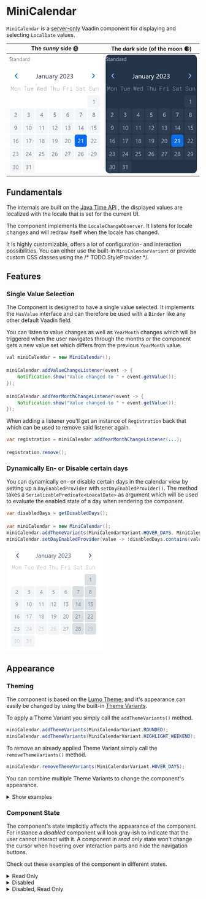 # MiniCalendar

`MiniCalendar` is a [server-only](https://github.com/vaadin/addon-starter-flow) Vaadin component for displaying and
selecting `LocalDate` values.

|                                              The *sunny* side 🌞                                              |                                          The *dark* side (of the moon 🌒)                                          |
|:-------------------------------------------------------------------------------------------------------------:|:------------------------------------------------------------------------------------------------------------------:|
| <img src="docs/screens/default_standard.png" alt="Default Standard" width="300" style="border-radius: 10px"/> | <img src="docs/screens/dark_default_standard.png" alt="Default Standard" width="300" style="border-radius: 10px"/> |

## Fundamentals
The internals are built on the [Java Time API](https://docs.oracle.com/javase/8/docs/api/java/time/package-summary.html)
, the displayed values are localized with the locale that is set for the current UI.

The component implements the `LocaleChangeObserver`. It listens for locale changes and will redraw itself when the
locale has changed.

It is highly customizable, offers a lot of configuration- and interaction possibilities. You can either use the built-in
`MiniCalendarVariant` or provide custom CSS classes using the /* TODO StyleProvider */.

## Features

### Single Value Selection
The Component is designed to have a single value selected. It implements the `HasValue`
interface and can therefore be used with a `Binder` like any other default Vaadin field.

You can listen to value changes as well as `YearMonth` changes which will be triggered when
the user navigates through the months *or* the component gets a new value set which differs
from the previous `YearMonth` value.

```java
val miniCalendar = new MiniCalendar();

miniCalendar.addValueChangeListener(event -> {
    Notification.show("Value changed to " + event.getValue());
});

miniCalendar.addYearMonthChangeListener(event -> {
    Notification.show("Value changed to " + event.getValue());
});
```

When adding a listener you'll get an instance of `Registration` back that which can be used
to remove said listener again.

```java
var registration = miniCalendar.addYearMonthChangeListener(...);

registration.remove();
```

### Dynamically En- or Disable certain days
You can dynamically en- or disable certain days in the calendar view by setting up a `DayEnabledProvider` with
`setDayEnabledProvider()`. The method takes a `SerializablePredicate<LoacalDate>` as argument which will be used to
evaluate the enabled state of a day when rendering the component.

```java
var disabledDays = getDisabledDays();

var miniCalendar = new MiniCalendar();
miniCalendar.addThemeVariants(MiniCalendarVariant.HOVER_DAYS, MiniCalendarVariant.HIGHLIGHT_WEEKEND);
miniCalendar.setDayEnabledProvider(value -> !disabledDays.contains(value));
```

<img src="docs/screens/disabled_days.gif" />

## Appearance

### Theming
The component is based on the [Lumo Theme](https://vaadin.com/docs/latest/styling/lumo), and it's appearance can easily
be changed by using the built-in [Theme Variants](https://vaadin.com/docs/latest/styling/lumo/variants).

To apply a Theme Variant you simply call the `addThemeVariants()` method.

```java
miniCalendar.addThemeVariants(MiniCalendarVariant.ROUNDED);
miniCalendar.addThemeVariants(MiniCalendarVariant.HIGHLIGHT_WEEKEND);
```
To remove an already applied Theme Variant simply call the `removeThemeVariants()` method.

```java
miniCalendar.removeThemeVariants(MiniCalendarVariant.HOVER_DAYS);
```

You can combine multiple Theme Variants to change the component's appearance.

<details>
    <summary>Show examples</summary>

#### Highlight weekends

|                                            Light Mode                                            |                                               Dark Mode                                               |
|:------------------------------------------------------------------------------------------------:|:-----------------------------------------------------------------------------------------------------:|
| <img src="docs/screens/default_highlight_weekends.png" width="300" style="border-radius: 10px"/> | <img src="docs/screens/dark_default_highlight_weekends.png" width="300" style="border-radius: 10px"/> |


#### Shifted beginning of the week

|                                               Light Mode                                                |                                                  Dark Mode                                                   |
|:-------------------------------------------------------------------------------------------------------:|:------------------------------------------------------------------------------------------------------------:|
| <img src="docs/screens/default_shifted_beginning_of_week.png" width="300" style="border-radius: 10px"/> | <img src="docs/screens/dark_default_shifted_beginning_of_week.png" width="300" style="border-radius: 10px"/> |


#### Hover days

|                                        Light Mode                                        |                                           Dark Mode                                           |
|:----------------------------------------------------------------------------------------:|:---------------------------------------------------------------------------------------------:|
| <img src="docs/screens/default_hover_days.png" width="300" style="border-radius: 10px"/> | <img src="docs/screens/dark_default_hover_days.png" width="300" style="border-radius: 10px"/> |


#### Rounded

|                                      Light Mode                                       |                                         Dark Mode                                          |
|:-------------------------------------------------------------------------------------:|:------------------------------------------------------------------------------------------:|
| <img src="docs/screens/default_rounded.png" width="300" style="border-radius: 10px"/> | <img src="docs/screens/dark_default_rounded.png" width="300" style="border-radius: 10px"/> |


#### Rounded, Highlight weekends

|                                                Light Mode                                                |                                                   Dark Mode                                                   |
|:--------------------------------------------------------------------------------------------------------:|:-------------------------------------------------------------------------------------------------------------:|
| <img src="docs/screens/default_rounded_highlight_weekends.png" width="300" style="border-radius: 10px"/> | <img src="docs/screens/dark_default_rounded_highlight_weekends.png" width="300" style="border-radius: 10px"/> |

</details>


### Component State
The component's state implicitly affects the appearance of the component. For instance a *disabled* component will look
gray-ish to indicate that the user cannot interact with it. A component in *read only* state won't change the cursor
when hovering over interaction parts and hide the navigation buttons.

Check out these examples of the component in different states.

<details>
    <summary>Read Only</summary>

#### No Theme Variant

|                                       Light Mode                                        |                                          Dark Mode                                           |
|:---------------------------------------------------------------------------------------:|:--------------------------------------------------------------------------------------------:|
| <img src="docs/screens/readonly_standard.png" width="300" style="border-radius: 10px"/> | <img src="docs/screens/dark_readonly_standard.png" width="300" style="border-radius: 10px"/> |

#### Highlight weekends

|                                            Light Mode                                             |                                               Dark Mode                                                |
|:-------------------------------------------------------------------------------------------------:|:------------------------------------------------------------------------------------------------------:|
| <img src="docs/screens/readonly_highlight_weekends.png" width="300" style="border-radius: 10px"/> | <img src="docs/screens/dark_readonly_highlight_weekends.png" width="300" style="border-radius: 10px"/> |


#### Shifted beginning of the week

|                                                Light Mode                                                |                                                   Dark Mode                                                   |
|:--------------------------------------------------------------------------------------------------------:|:-------------------------------------------------------------------------------------------------------------:|
| <img src="docs/screens/readonly_shifted_beginning_of_week.png" width="300" style="border-radius: 10px"/> | <img src="docs/screens/dark_readonly_shifted_beginning_of_week.png" width="300" style="border-radius: 10px"/> |


#### Hover days

|                                        Light Mode                                         |                                           Dark Mode                                            |
|:-----------------------------------------------------------------------------------------:|:----------------------------------------------------------------------------------------------:|
| <img src="docs/screens/readonly_hover_days.png" width="300" style="border-radius: 10px"/> | <img src="docs/screens/dark_readonly_hover_days.png" width="300" style="border-radius: 10px"/> |


#### Rounded

|                                       Light Mode                                       |                                          Dark Mode                                          |
|:--------------------------------------------------------------------------------------:|:-------------------------------------------------------------------------------------------:|
| <img src="docs/screens/readonly_rounded.png" width="300" style="border-radius: 10px"/> | <img src="docs/screens/dark_readonly_rounded.png" width="300" style="border-radius: 10px"/> |


#### Rounded, Highlight weekends

|                                                Light Mode                                                 |                                                   Dark Mode                                                    |
|:---------------------------------------------------------------------------------------------------------:|:--------------------------------------------------------------------------------------------------------------:|
| <img src="docs/screens/readonly_rounded_highlight_weekends.png" width="300" style="border-radius: 10px"/> | <img src="docs/screens/dark_readonly_rounded_highlight_weekends.png" width="300" style="border-radius: 10px"/> |

</details>

<details>
    <summary>Disabled</summary>

#### No Theme Variant

|                                       Light Mode                                        |                                          Dark Mode                                           |
|:---------------------------------------------------------------------------------------:|:--------------------------------------------------------------------------------------------:|
| <img src="docs/screens/disabled_standard.png" width="300" style="border-radius: 10px"/> | <img src="docs/screens/dark_disabled_standard.png" width="300" style="border-radius: 10px"/> |

#### Highlight weekends

|                                            Light Mode                                             |                                               Dark Mode                                                |
|:-------------------------------------------------------------------------------------------------:|:------------------------------------------------------------------------------------------------------:|
| <img src="docs/screens/disabled_highlight_weekends.png" width="300" style="border-radius: 10px"/> | <img src="docs/screens/dark_disabled_highlight_weekends.png" width="300" style="border-radius: 10px"/> |


#### Shifted beginning of the week

|                                                Light Mode                                                |                                                   Dark Mode                                                   |
|:--------------------------------------------------------------------------------------------------------:|:-------------------------------------------------------------------------------------------------------------:|
| <img src="docs/screens/disabled_shifted_beginning_of_week.png" width="300" style="border-radius: 10px"/> | <img src="docs/screens/dark_disabled_shifted_beginning_of_week.png" width="300" style="border-radius: 10px"/> |


#### Hover days

|                                        Light Mode                                         |                                           Dark Mode                                            |
|:-----------------------------------------------------------------------------------------:|:----------------------------------------------------------------------------------------------:|
| <img src="docs/screens/disabled_hover_days.png" width="300" style="border-radius: 10px"/> | <img src="docs/screens/dark_disabled_hover_days.png" width="300" style="border-radius: 10px"/> |


#### Rounded

|                                       Light Mode                                       |                                          Dark Mode                                          |
|:--------------------------------------------------------------------------------------:|:-------------------------------------------------------------------------------------------:|
| <img src="docs/screens/disabled_rounded.png" width="300" style="border-radius: 10px"/> | <img src="docs/screens/dark_disabled_rounded.png" width="300" style="border-radius: 10px"/> |


#### Rounded, Highlight weekends

|                                                Light Mode                                                 |                                                   Dark Mode                                                    |
|:---------------------------------------------------------------------------------------------------------:|:--------------------------------------------------------------------------------------------------------------:|
| <img src="docs/screens/disabled_rounded_highlight_weekends.png" width="300" style="border-radius: 10px"/> | <img src="docs/screens/dark_disabled_rounded_highlight_weekends.png" width="300" style="border-radius: 10px"/> |

</details>

<details>
    <summary>Disabled, Read Only</summary>

#### No Theme Variant

|                                            Light Mode                                            |                                               Dark Mode                                               |
|:------------------------------------------------------------------------------------------------:|:-----------------------------------------------------------------------------------------------------:|
| <img src="docs/screens/disabled_readonly_standard.png" width="300" style="border-radius: 10px"/> | <img src="docs/screens/dark_disabled_readonly_standard.png" width="300" style="border-radius: 10px"/> |

#### Highlight weekends

|                                                 Light Mode                                                 |                                                    Dark Mode                                                    |
|:----------------------------------------------------------------------------------------------------------:|:---------------------------------------------------------------------------------------------------------------:|
| <img src="docs/screens/disabled_readonly_highlight_weekends.png" width="300" style="border-radius: 10px"/> | <img src="docs/screens/dark_disabled_readonly_highlight_weekends.png" width="300" style="border-radius: 10px"/> |


#### Shifted beginning of the week

|                                                    Light Mode                                                     |                                                       Dark Mode                                                        |
|:-----------------------------------------------------------------------------------------------------------------:|:----------------------------------------------------------------------------------------------------------------------:|
| <img src="docs/screens/disabled_readonly_shifted_beginning_of_week.png" width="300" style="border-radius: 10px"/> | <img src="docs/screens/dark_disabled_readonly_shifted_beginning_of_week.png" width="300" style="border-radius: 10px"/> |


#### Hover days

|                                             Light Mode                                             |                                                Dark Mode                                                |
|:--------------------------------------------------------------------------------------------------:|:-------------------------------------------------------------------------------------------------------:|
| <img src="docs/screens/disabled_readonly_hover_days.png" width="300" style="border-radius: 10px"/> | <img src="docs/screens/dark_disabled_readonly_hover_days.png" width="300" style="border-radius: 10px"/> |


#### Rounded

|                                           Light Mode                                            |                                              Dark Mode                                               |
|:-----------------------------------------------------------------------------------------------:|:----------------------------------------------------------------------------------------------------:|
| <img src="docs/screens/disabled_readonly_rounded.png" width="300" style="border-radius: 10px"/> | <img src="docs/screens/dark_disabled_readonly_rounded.png" width="300" style="border-radius: 10px"/> |


#### Rounded, Highlight weekends

|                                                     Light Mode                                                     |                                                        Dark Mode                                                        |
|:------------------------------------------------------------------------------------------------------------------:|:-----------------------------------------------------------------------------------------------------------------------:|
| <img src="docs/screens/disabled_readonly_rounded_highlight_weekends.png" width="300" style="border-radius: 10px"/> | <img src="docs/screens/dark_disabled_readonly_rounded_highlight_weekends.png" width="300" style="border-radius: 10px"/> |

</details>



